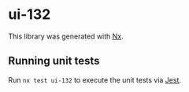 # ui-132

This library was generated with [Nx](https://nx.dev).

## Running unit tests

Run `nx test ui-132` to execute the unit tests via [Jest](https://jestjs.io).
